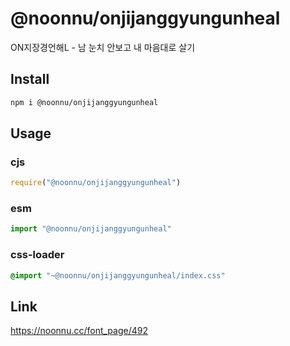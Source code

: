 # @noonnu/onjijanggyungunheal
ON지장경언해L - 남 눈치 안보고 내 마음대로 살기

## Install
```sh
npm i @noonnu/onjijanggyungunheal
```
## Usage
### cjs
```js
require("@noonnu/onjijanggyungunheal")
```
### esm
```js
import "@noonnu/onjijanggyungunheal"
```
### css-loader
```css
@import "~@noonnu/onjijanggyungunheal/index.css"
```

## Link
https://noonnu.cc/font_page/492